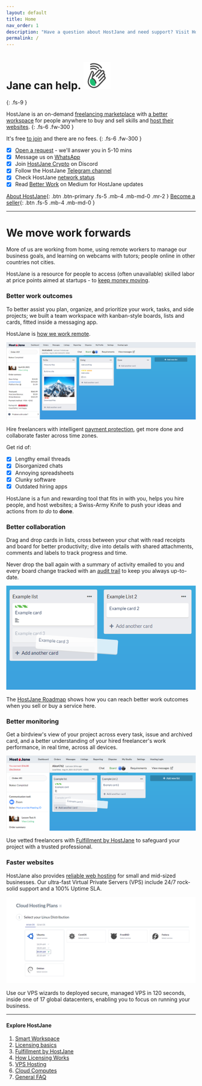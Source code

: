 ```yaml
---
layout: default
title: Home
nav_order: 1
description: "Have a question about HostJane and need support? Visit HostJane's customer service center to get the fast help you need."
permalink: /
---
```


# Jane can help. ![](/assets/wave.svg)
{: .fs-9 }

HostJane is an on-demand [freelancing marketplace](https://www.hostjane.com/marketplace) with [a better workspace](#we-move-work-forwards) for people anywhere to buy and sell skills and [host their websites](https://www.hostjane.com/hosting). 
{: .fs-6 .fw-300 }

It's free [to join](https://www.hostjane.com/marketplace/register) and there are no fees. 
{: .fs-6 .fw-300 }

- [x] [Open a request](https://www.hostjane.com/marketplace/contact)&nbsp;- we'll answer you in 5-10 mins
- [x] Message us on&nbsp;[WhatsApp](https://wa.me/message/SER2EGESB2X7P1)
- [x] Join&nbsp;[HostJane Crypto](https://discord.gg/5rS6Tvd)&nbsp;on Discord
- [x] Follow the HostJane&nbsp;[Telegram channel](https://t.me/hostjanecom)
- [x] Check HostJane&nbsp;[network status](https://www.hostjane.com/status)
- [x] Read&nbsp;[Better Work](https://medium.com/better-work)&nbsp;on Medium for HostJane updates

[About HostJane](https://www.hostjane.com/about/){: .btn .btn-primary .fs-5 .mb-4 .mb-md-0 .mr-2 } [Become a seller](https://www.hostjane.com/sell){: .btn .fs-5 .mb-4 .mb-md-0 }

---

# We move work forwards

<span class="yellow">More of us are working from home, using remote workers to manage our business goals, and learning on webcams with tutors; people online in other countries not cities.</span>

<span class="blue">HostJane is a resource for people to access (often unavailable) skilled labor at price points aimed at startups - to [keep money moving](https://www.hostjane.com/about).</span>

### Better work outcomes

To better assist you plan, organize, and prioritize your work, tasks, and side projects; we built a team workspace with kanban-style boards, lists and cards, fitted inside a messaging app.

HostJane is [how we work remote](/getting-started/what-are-boards/#what-are-boards/).

![](/assets/board-view.png)

Hire freelancers with intelligent [payment protection](/getting-started/#payment-protection-guarantee), get more done and collaborate faster across time zones.

Get rid of:

- [x] Lengthy email threads
- [x] Disorganized chats
- [x] Annoying spreadsheets
- [x] Clunky software
- [x] Outdated hiring apps

<span class="green">HostJane is a fun and rewarding tool that fits in with you, helps you hire people, and host websites; a Swiss-Army Knife to push your ideas and actions from *to do* to **done**.</span>

### Better collaboration

Drag and drop cards in lists, cross between your chat with read receipts and board for better productivity; dive into details with shared attachments, comments and labels to track progress and time. 

Never drop the ball again with a summary of activity emailed to you and every board change tracked with an [audit trail](getting-started/what-are-boards/#board-activity) to keep you always up-to-date.

![](/assets/example-lists.png)

<span class="green">The [HostJane Roadmap](/getting-started/hostjane-roadmap) shows how you can reach better work outcomes when you sell or buy a service here.</span>

### Better monitoring

Get a birdview's view of your project across every task, issue and archived card, and a better understanding of your hired freelancer's work performance, in real time, across all devices. 

![](/assets/example-board.png)

<span class="purple">Use vetted freelancers with [Fulfillment by HostJane](/getting-started/fullfilment-by-hostjane/) to safeguard your project with a trusted professional.</span>

### Faster websites

HostJane also provides [reliable web hosting](https://www.hostjane.com/hosting/) for small and mid-sized businesses. Our ultra-fast Virtual Private Servers (VPS) include 24/7 rock-solid support and a 100% Uptime SLA.

![](/assets/cloud-plans.png)

<span class="orange">Use our VPS wizards to deployed secure, managed VPS in 120 seconds, inside one of 17 global datacenters, enabling you to focus on running your business.</span>

---

#### Explore HostJane

1. [Smart Workspace](/buyers/hostjane-workspace/)
2. [Licensing basics](/buyers/licensing/)
3. [Fulfillment by HostJane](/getting-started/fullfilment-by-hostjane/)
4. [How Licensing Works](/how-licensing-works)
5. [VPS Hosting](/vps-hosting)
6. [Cloud Computes](/cloud-computes)
7. [General FAQ](/about)